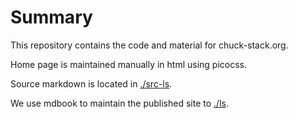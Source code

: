 # Summary

This repository contains the code and material for chuck-stack.org.

Home page is maintained manually in html using picocss.

Source markdown is located in [./src-ls](./src-ls/).

We use mdbook to maintain the published site to [./ls](./ls/).

